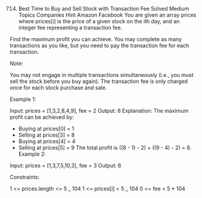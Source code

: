 714. Best Time to Buy and Sell Stock with Transaction Fee
     Solved
     Medium
     Topics
     Companies
     Hint
     Amazon
     Facebook
     You are given an array prices where prices[i] is the price of a given stock on the ith day, and an integer fee representing a transaction fee.

Find the maximum profit you can achieve. You may complete as many transactions as you like, but you need to pay the transaction fee for each transaction.

Note:

You may not engage in multiple transactions simultaneously (i.e., you must sell the stock before you buy again).
The transaction fee is only charged once for each stock purchase and sale.

Example 1:

Input: prices = [1,3,2,8,4,9], fee = 2
Output: 8
Explanation: The maximum profit can be achieved by:

- Buying at prices[0] = 1
- Selling at prices[3] = 8
- Buying at prices[4] = 4
- Selling at prices[5] = 9
  The total profit is ((8 - 1) - 2) + ((9 - 4) - 2) = 8.
  Example 2:

Input: prices = [1,3,7,5,10,3], fee = 3
Output: 6

Constraints:

1 <= prices.length <= 5 _ 104
1 <= prices[i] < 5 _ 104
0 <= fee < 5 \* 104
